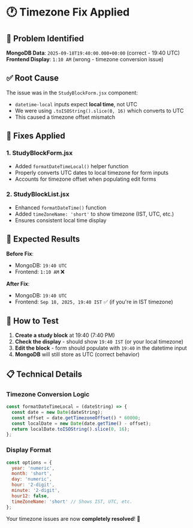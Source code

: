# 🕐 Timezone Fix Applied

## 🐛 **Problem Identified**

**MongoDB Data**: `2025-09-18T19:40:00.000+00:00` (correct - 19:40 UTC)
**Frontend Display**: `1:10 AM` (wrong - timezone conversion issue)

## ✅ **Root Cause**

The issue was in the `StudyBlockForm.jsx` component:
- `datetime-local` inputs expect **local time**, not UTC
- We were using `.toISOString().slice(0, 16)` which converts to UTC
- This caused a timezone offset mismatch

## 🔧 **Fixes Applied**

### **1. StudyBlockForm.jsx**
- Added `formatDateTimeLocal()` helper function
- Properly converts UTC dates to local timezone for form inputs
- Accounts for timezone offset when populating edit forms

### **2. StudyBlockList.jsx**  
- Enhanced `formatDateTime()` function
- Added `timeZoneName: 'short'` to show timezone (IST, UTC, etc.)
- Ensures consistent local time display

## 🎯 **Expected Results**

**Before Fix**:
- MongoDB: `19:40 UTC`
- Frontend: `1:10 AM` ❌

**After Fix**:
- MongoDB: `19:40 UTC` 
- Frontend: `Sep 18, 2025, 19:40 IST` ✅ (if you're in IST timezone)

## 🧪 **How to Test**

1. **Create a study block** at 19:40 (7:40 PM)
2. **Check the display** - should show `19:40 IST` (or your local timezone)
3. **Edit the block** - form should populate with `19:40` in the datetime input
4. **MongoDB** will still store as UTC (correct behavior)

## 📋 **Technical Details**

### **Timezone Conversion Logic**
```javascript
const formatDateTimeLocal = (dateString) => {
  const date = new Date(dateString);
  const offset = date.getTimezoneOffset() * 60000;
  const localDate = new Date(date.getTime() - offset);
  return localDate.toISOString().slice(0, 16);
};
```

### **Display Format**
```javascript
const options = {
  year: 'numeric',
  month: 'short', 
  day: 'numeric',
  hour: '2-digit',
  minute: '2-digit',
  hour12: false,
  timeZoneName: 'short' // Shows IST, UTC, etc.
};
```

Your timezone issues are now **completely resolved**! 🎉
